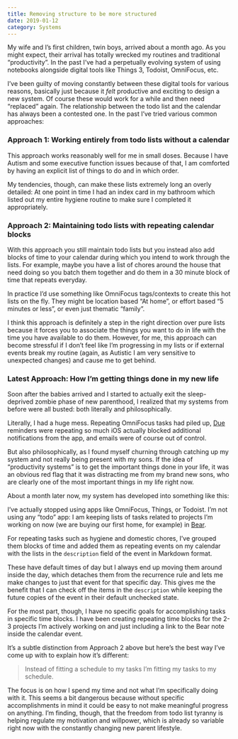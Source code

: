 ```yaml
---
title: Removing structure to be more structured
date: 2019-01-12
category: Systems
---
```


My wife and I’s first children, twin boys, arrived about a month ago. As you might expect, their arrival has totally wrecked my routines and traditional “productivity”. In the past I’ve had a perpetually evolving system of using notebooks alongside digital tools like Things 3, Todoist, OmniFocus, etc.

I’ve been guilty of moving constantly between these digital tools for various reasons, basically just because it _felt_ productive and exciting to design a new system. Of course these would work for a while and then need “replaced” again. 
The relationship between the todo list and the calendar has always been a contested one. In the past I’ve tried various common approaches:

### Approach 1: Working entirely from todo lists without a calendar
This approach works reasonably well for me in small doses. Because I have Autism and some executive function issues because of that, I am comforted by having an explicit list of things to do and in which order. 

My tendencies, though, can make these lists extremely long an overly detailed: At one point in time I had an index card in my bathroom which listed out my entire hygiene routine to make sure I completed it appropriately.

### Approach 2: Maintaining todo lists with repeating calendar blocks
With this approach you still maintain todo lists but you instead also add blocks of time to your calendar during which you intend to work through the lists. For example, maybe you have a list of chores around the house that need doing so you batch them together and do them in a 30 minute block of time that repeats everyday.

In practice I’d use something like OmniFocus tags/contexts to create this hot lists on the fly. They might be location based “At home”, or effort based “5 minutes or less”, or even just thematic “family”.

I think this approach is definitely a step in the right direction over pure lists because it forces you to associate the things you want to do in life with the time you have available to do them. However, for me, this approach can become stressful if I don’t feel like I’m progressing in my lists or if external events break my routine (again, as Autistic I am very sensitive to unexpected changes) and cause me to get behind.

### Latest Approach: How I’m getting things done in my new life
Soon after the babies arrived and I started to actually exit the sleep-deprived zombie phase of new parenthood, I realized that my systems from before were all busted: both literally and philosophically.

Literally, I had a huge mess. Repeating OmniFocus tasks had piled up, [Due](https://www.dueapp.com) reminders were repeating so much iOS actually blocked additional notifications from the app, and emails were of course out of control.

But also philosophically, as I found myself churning through catching up my system and not really being present with my sons. If the idea of “productivity systems” is to get the important things done in your life, it was an obvious red flag that it was distracting me from my brand new sons, who are clearly one of the most important things in my life right now.

About a month later now, my system has developed into something like this:

I’ve actually stopped using apps like OmniFocus, Things, or Todoist. I’m not using any “todo” app: I am keeping lists of tasks related to projects I’m working on now (we are buying our first home, for example) in [Bear](https://bear.app).

For repeating tasks such as hygiene and domestic chores, I’ve grouped them blocks of time and added them as repeating events on my calendar with the lists in the `description` field of the event in Markdown format. 

These have default times of day but I always end up moving them around inside the day, which detaches them from the recurrence rule and lets me make changes to just that event for that specific day. This gives me the benefit that I can check off the  items in the `description` while keeping the future copies of the event in their default unchecked state.

For the most part, though, I have no specific goals for accomplishing tasks in specific time blocks. I have been creating repeating time blocks for the 2-3 projects I’m actively working on and just including a link to the Bear note inside the calendar event.

It’s a subtle distinction from Approach 2 above but here’s the best way I’ve come up with to explain how it’s different:

> Instead of fitting a schedule to my tasks I’m fitting my tasks to my schedule.

The focus is on how I spend my time and not what I’m specifically doing with it. This seems a bit dangerous because without specific accomplishments in mind it could be easy to not make meaningful progress on anything. I’m finding, though, that the freedom from todo list tyranny is helping regulate my motivation and willpower, which is already so variable right now with the constantly changing new parent lifestyle.
